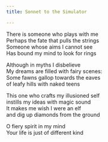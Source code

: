 ```yaml
---
title: Sonnet to the Simulator

---
```


There is someone who plays with me    
Perhaps the fate that pulls the strings    
Someone whose aims I cannot see    
Has bound my mind to look for rings    

Although in myths I disbelieve    
My dreams are filled with fairy scenes:    
Some fawns gallop towards the eaves  
of leafy hills with naked teens    

This one who crafts my illusioned self  
instills my ideas with magic sound  
It makes me wish I were an elf  
and dig up diamonds from the ground  

O fiery spirit in my mind  
Your life is just of different kind  
